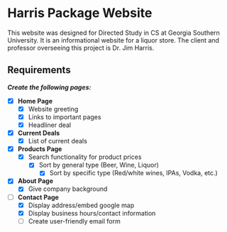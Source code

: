 # Harris Package Website
This website was designed for Directed Study in CS at Georgia Southern University. 
It is an informational website for a liquor store. The client and professor overseeing 
this project is Dr. Jim Harris.

## Requirements
***Create the following pages:***  
  
- [x] **Home Page**  
    - [x] Website greeting
    - [x] Links to important pages
    - [x] Headliner deal
  
- [x] **Current Deals**
    - [x] List of current deals
  
- [x] **Products Page**
    - [x] Search functionality for product prices
        - [x] Sort by general type (Beer, Wine, Liquor)
            - [x] Sort by specific type (Red/white wines, IPAs, Vodka, etc.)
  
- [x] **About Page**
    - [x] Give company background
  
- [ ] **Contact Page**
    - [x] Display address/embed google map
    - [x] Display business hours/contact information
    - [ ] Create user-friendly email form
